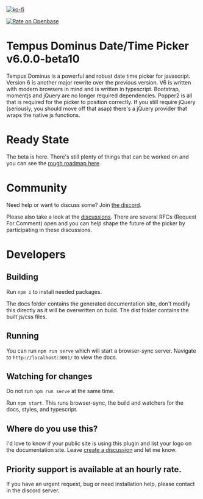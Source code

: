 [![ko-fi](https://ko-fi.com/img/githubbutton_sm.svg)](https://ko-fi.com/R6R53OEFF)

[![Rate on Openbase](https://badges.openbase.com/js/rating/@eonasdan/tempus-dominus.svg)](https://openbase.com/js/@eonasdan/tempus-dominus?utm_source=embedded&utm_medium=badge&utm_campaign=rate-badge)

# Tempus Dominus Date/Time Picker v6.0.0-beta10

Tempus Dominus is a powerful and robust date time picker for javascript. Version 6 is another major rewrite over the previous version. V6 is written with modern browsers in mind and is written in typescript. Bootstrap, momentjs and jQuery are no longer required dependencies. Popper2 is all that is required for the picker to position correctly. If you still require jQuery (seriously, you should move off that asap) there's a jQuery provider that wraps the native js functions.

# Ready State
The beta is here. There's still plenty of things that can be worked on and you can see the [rough roadmap here](https://github.com/Eonasdan/tempus-dominus/projects). 

# Community

Need help or want to discuss some? Join [the discord](https://discord.gg/BHS9jw9YPf).

Please also take a look at the [discussions](https://github.com/Eonasdan/tempus-dominus/discussions). There are several RFCs (Request For Comment) open and you can help shape the future of the picker by participating in these discussions.

# Developers

## Building

Run `npm i` to install needed packages. 

The docs folder contains the generated documentation site, don't modify this directly as it will be overwritten on build. The dist folder contains the built js/css files.

## Running

You can run `npm run serve` which will start a browser-sync server. Navigate to `http://localhost:3001/` to view the docs.

## Watching for changes
Do not run `npm run serve` at the same time.

Run `npm start`. This runs browser-sync, the build and watchers for the docs, styles, and typescript.

## Where do you use this?
I'd love to know if your public site is using this plugin and list your logo on the documentation site. Leave [create a discussion](https://github.com/Eonasdan/tempus-dominus/discussions/categories/show-your-love) and let me know.

## Priority support is available at an hourly rate.

If you have an urgent request, bug or need installation help, please contact in the discord server.

